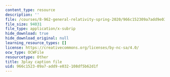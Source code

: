 ```yaml
---
content_type: resource
description: ''
file: /courses/8-962-general-relativity-spring-2020/966c152309a7add9e032108df5b62d1f_TiHHz3sKDbY.srt
file_size: 94031
file_type: application/x-subrip
hide_download: true
hide_download_original: null
learning_resource_types: []
license: https://creativecommons.org/licenses/by-nc-sa/4.0/
ocw_type: OCWFile
resourcetype: Other
title: 3play caption file
uid: 966c1523-09a7-add9-e032-108df5b62d1f
---
```


